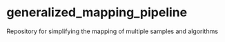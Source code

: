 # generalized_mapping_pipeline
Repository for simplifying the mapping of multiple samples and algorithms
